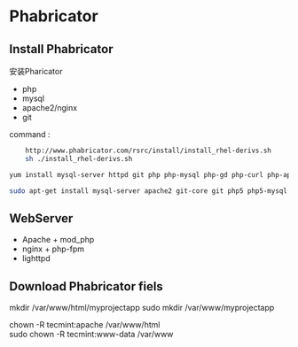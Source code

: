 # Phabricator

## Install Phabricator

安装Pharicator
- php
- mysql
- apache2/nginx
- git

command :

```bash
	http://www.phabricator.com/rsrc/install/install_rhel-derivs.sh 
	sh ./install_rhel-derivs.sh

yum install mysql-server httpd git php php-mysql php-gd php-curl php-apc php-cli -y

sudo apt-get install mysql-server apache2 git-core git php5 php5-mysql php5-gd php5-curl php-apc php5-cli -y

```

## WebServer

- Apache + mod_php
- nginx + php-fpm
- lighttpd


## Download Phabricator fiels

mkdir /var/www/html/myprojectapp
sudo mkdir /var/www/myprojectapp

chown -R tecmint:apache /var/www/html	
sudo chown -R tecmint:www-data /var/www

